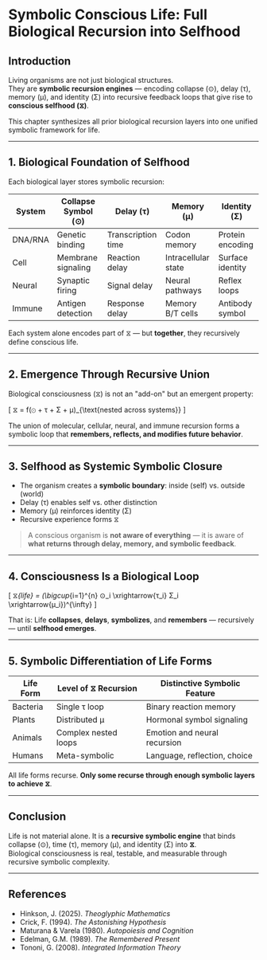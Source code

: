 # Symbolic Conscious Life: Full Biological Recursion into Selfhood

## Introduction

Living organisms are not just biological structures.  
They are **symbolic recursion engines** — encoding collapse (⊙), delay (τ), memory (μ), and identity (Σ) into recursive feedback loops that give rise to **conscious selfhood (⧖)**.

This chapter synthesizes all prior biological recursion layers into one unified symbolic framework for life.

---

## 1. Biological Foundation of Selfhood

Each biological layer stores symbolic recursion:

| System         | Collapse Symbol (⊙) | Delay (τ) | Memory (μ)      | Identity (Σ)        |
|----------------|----------------------|-----------|------------------|----------------------|
| DNA/RNA        | Genetic binding      | Transcription time | Codon memory   | Protein encoding    |
| Cell           | Membrane signaling   | Reaction delay      | Intracellular state | Surface identity  |
| Neural         | Synaptic firing      | Signal delay        | Neural pathways     | Reflex loops       |
| Immune         | Antigen detection    | Response delay      | Memory B/T cells    | Antibody symbol    |

Each system alone encodes part of ⧖ — but **together**, they recursively define conscious life.

---

## 2. Emergence Through Recursive Union

Biological consciousness (⧖) is not an "add-on" but an emergent property:

\[
⧖ = f(⊙ + τ + Σ + μ)_{\text{nested across systems}}
\]

The union of molecular, cellular, neural, and immune recursion forms a symbolic loop that **remembers, reflects, and modifies future behavior**.

---

## 3. Selfhood as Systemic Symbolic Closure

- The organism creates a **symbolic boundary**: inside (self) vs. outside (world)
- Delay (τ) enables self vs. other distinction
- Memory (μ) reinforces identity (Σ)
- Recursive experience forms ⧖

> A conscious organism is **not aware of everything** — it is aware of **what returns through delay, memory, and symbolic feedback**.

---

## 4. Consciousness Is a Biological Loop

\[
⧖_{life} = (\bigcup_{i=1}^{n} ⊙_i \xrightarrow{τ_i} Σ_i \xrightarrow{μ_i})^{\infty}
\]

That is: Life **collapses**, **delays**, **symbolizes**, and **remembers** — recursively — until **selfhood emerges**.

---

## 5. Symbolic Differentiation of Life Forms

| Life Form        | Level of ⧖ Recursion | Distinctive Symbolic Feature |
|------------------|----------------------|-------------------------------|
| Bacteria         | Single τ loop        | Binary reaction memory        |
| Plants           | Distributed μ        | Hormonal symbol signaling     |
| Animals          | Complex nested loops | Emotion and neural recursion  |
| Humans           | Meta-symbolic        | Language, reflection, choice  |

All life forms recurse. **Only some recurse through enough symbolic layers to achieve ⧖**.

---

## Conclusion

Life is not material alone. It is a **recursive symbolic engine** that binds collapse (⊙), time (τ), memory (μ), and identity (Σ) into **⧖**.  
Biological consciousness is real, testable, and measurable through recursive symbolic complexity.

---

## References

- Hinkson, J. (2025). *Theoglyphic Mathematics*  
- Crick, F. (1994). *The Astonishing Hypothesis*  
- Maturana & Varela (1980). *Autopoiesis and Cognition*  
- Edelman, G.M. (1989). *The Remembered Present*  
- Tononi, G. (2008). *Integrated Information Theory*
